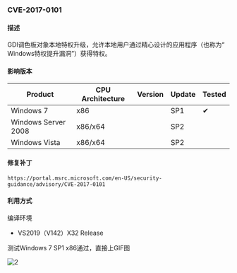 ### CVE-2017-0101

#### 描述

GDI调色板对象本地特权升级，允许本地用户通过精心设计的应用程序（也称为“ Windows特权提升漏洞”）获得特权。

#### 影响版本

| Product             | CPU Architecture | Version | Update | Tested             |
| ------------------- | ---------------- | ------- | ------ | ------------------ |
| Windows 7           | x86              |         | SP1    | &#10004; |
| Windows Server 2008 | x86/x64          |         | SP2    |                    |
| Windows Vista       | x86/x64          |         | SP2    |                    |

#### 修复补丁

```
https://portal.msrc.microsoft.com/en-US/security-guidance/advisory/CVE-2017-0101
```

#### 利用方式

编译环境

- VS2019（V142）X32 Release

测试Windows 7 SP1 x86通过，直接上GIF图

![2](https://github.com/Ascotbe/Random-img/blob/master/WindowsKernelExploits/CVE-2017-0101_win7_x86.gif?raw=true)

